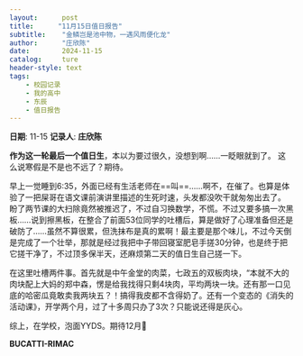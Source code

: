```yaml
---
layout:      post
title:      "11月15日值日报告"
subtitle:    "金鳞岂是池中物，一遇风雨便化龙"
author:      "庄欣陈"
date:        2024-11-15
catalog:     ture
header-style: text
tags: 
    - 校园记录
    - 我的高中
    - 东辰
    - 值日报告
---
```


**日期**: 11-15
**记录人**: **庄欣陈**

**作为这一轮最后一个值日生**，本以为要过很久，没想到啊……一眨眼就到了。 这么说寒假是不是也不远了？期待。

早上一觉睡到6:35，外面已经有生活老师在==叫==……啊不，在催了。也算是体验了一把屎哥在语文课前演讲里描述的生死时速，头发都没吹干就匆匆出去了。 盼了两节课的大扫除竟然被推迟了，不过自习换数学，不慌。不过又要多搞一次黑板……说到擦黑板，在整合了前面53位同学的吐槽后，算是做好了心理准备但还是破防了……虽然不算很累，但洗抹布是真的累啊！最主要是那个味儿，不过今天倒是完成了一个壮举，那就是经过我把中子带回寝室肥皂手搓30分钟，也是终于把它搓干净了，不过顶多保半天，还麻烦第二天的值日生自己搓一下。

在这里吐槽两件事。首先就是中午金堂的肉菜，七政五的双板肉块，“本就不大的肉块配上大妈的郑中森，愣是给我找得只剩4块肉，平均两块一块。还有那一口见底的哈密瓜竟敢卖我两块五？！搞得我皮都不含得奶了。还有一个变态的《消失的活动课》，开学两个月，过了十多周只办了3次？只能说还得是灰心。

综上，在学校，泡面YYDS。期待12月🫢

**BUCATTI-RIMAC**
